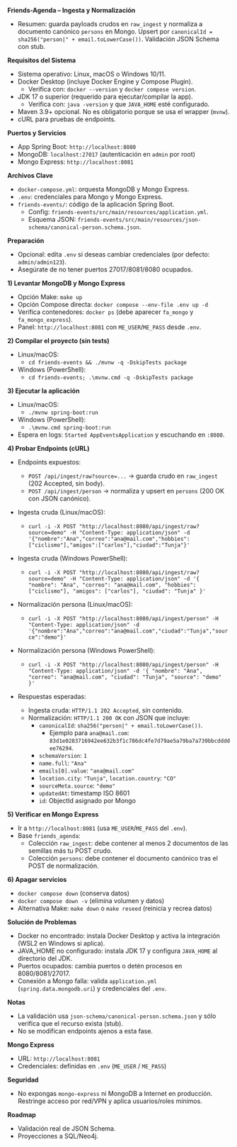 **Friends-Agenda – Ingesta y Normalización**

- Resumen: guarda payloads crudos en `raw_ingest` y normaliza a documento canónico `persons` en Mongo. Upsert por `canonicalId = sha256("person|" + email.toLowerCase())`. Validación JSON Schema con stub.

**Requisitos del Sistema**
- Sistema operativo: Linux, macOS o Windows 10/11.
- Docker Desktop (incluye Docker Engine y Compose Plugin).
  - Verifica con: `docker --version` y `docker compose version`.
- JDK 17 o superior (requerido para ejecutar/compilar la app).
  - Verifica con: `java -version` y que `JAVA_HOME` esté configurado.
- Maven 3.9+ opcional. No es obligatorio porque se usa el wrapper (`mvnw`).
- cURL para pruebas de endpoints.

**Puertos y Servicios**
- App Spring Boot: `http://localhost:8080`
- MongoDB: `localhost:27017` (autenticación en `admin` por root)
- Mongo Express: `http://localhost:8081`

**Archivos Clave**
- `docker-compose.yml`: orquesta MongoDB y Mongo Express.
- `.env`: credenciales para Mongo y Mongo Express.
- `friends-events/`: código de la aplicación Spring Boot.
  - Config: `friends-events/src/main/resources/application.yml`.
  - Esquema JSON: `friends-events/src/main/resources/json-schema/canonical-person.schema.json`.

**Preparación**
- Opcional: edita `.env` si deseas cambiar credenciales (por defecto: `admin/admin123`).
- Asegúrate de no tener puertos 27017/8081/8080 ocupados.

**1) Levantar MongoDB y Mongo Express**
- Opción Make: `make up`
- Opción Compose directa: `docker compose --env-file .env up -d`
- Verifica contenedores: `docker ps` (debe aparecer `fa_mongo` y `fa_mongo_express`).
- Panel: `http://localhost:8081` con `ME_USER`/`ME_PASS` desde `.env`.

**2) Compilar el proyecto (sin tests)**
- Linux/macOS:
  - `cd friends-events && ./mvnw -q -DskipTests package`
- Windows (PowerShell):
  - `cd friends-events; .\mvnw.cmd -q -DskipTests package`

**3) Ejecutar la aplicación**
- Linux/macOS:
  - `./mvnw spring-boot:run`
- Windows (PowerShell):
  - `.\mvnw.cmd spring-boot:run`
- Espera en logs: `Started AppEventsApplication` y escuchando en `:8080`.

**4) Probar Endpoints (cURL)**
- Endpoints expuestos:
  - `POST /api/ingest/raw?source=...` → guarda crudo en `raw_ingest` (202 Accepted, sin body).
  - `POST /api/ingest/person` → normaliza y upsert en `persons` (200 OK con JSON canónico).

- Ingesta cruda (Linux/macOS):
  - `curl -i -X POST "http://localhost:8080/api/ingest/raw?source=demo" -H "Content-Type: application/json" -d '{"nombre":"Ana","correo":"ana@mail.com","hobbies":["ciclismo"],"amigos":["carlos"],"ciudad":"Tunja"}'`
- Ingesta cruda (Windows PowerShell):
  - `curl -i -X POST "http://localhost:8080/api/ingest/raw?source=demo" -H "Content-Type: application/json" -d '{ "nombre": "Ana", "correo": "ana@mail.com", "hobbies": ["ciclismo"], "amigos": ["carlos"], "ciudad": "Tunja" }'`

- Normalización persona (Linux/macOS):
  - `curl -i -X POST "http://localhost:8080/api/ingest/person" -H "Content-Type: application/json" -d '{"nombre":"Ana","correo":"ana@mail.com","ciudad":"Tunja","source":"demo"}'`
- Normalización persona (Windows PowerShell):
  - `curl -i -X POST "http://localhost:8080/api/ingest/person" -H "Content-Type: application/json" -d '{ "nombre": "Ana", "correo": "ana@mail.com", "ciudad": "Tunja", "source": "demo" }'`

- Respuestas esperadas:
  - Ingesta cruda: `HTTP/1.1 202 Accepted`, sin contenido.
  - Normalización: `HTTP/1.1 200 OK` con JSON que incluye:
    - `canonicalId`: `sha256("person|" + email.toLowerCase())`.
      - Ejemplo para `ana@mail.com`: `83d1e0283716942ee632b3f1c786dc4fe7d79ae5a79ba7a739bbcddddee76294`.
    - `schemaVersion`: `1`
    - `name.full`: `"Ana"`
    - `emails[0].value`: `"ana@mail.com"`
    - `location.city`: `"Tunja"`, `location.country`: `"CO"`
    - `sourceMeta.source`: `"demo"`
    - `updatedAt`: timestamp ISO 8601
    - `id`: ObjectId asignado por Mongo

**5) Verificar en Mongo Express**
- Ir a `http://localhost:8081` (usa `ME_USER`/`ME_PASS` del `.env`).
- Base `friends_agenda`:
  - Colección `raw_ingest`: debe contener al menos 2 documentos de las semillas más tu POST crudo.
  - Colección `persons`: debe contener el documento canónico tras el POST de normalización.

**6) Apagar servicios**
- `docker compose down` (conserva datos)
- `docker compose down -v` (elimina volumen y datos)
- Alternativa Make: `make down` o `make reseed` (reinicia y recrea datos)

**Solución de Problemas**
- Docker no encontrado: instala Docker Desktop y activa la integración (WSL2 en Windows si aplica).
- JAVA_HOME no configurado: instala JDK 17 y configura `JAVA_HOME` al directorio del JDK.
- Puertos ocupados: cambia puertos o detén procesos en 8080/8081/27017.
- Conexión a Mongo falla: valida `application.yml` (`spring.data.mongodb.uri`) y credenciales del `.env`.

**Notas**
- La validación usa `json-schema/canonical-person.schema.json` y sólo verifica que el recurso exista (stub).
- No se modifican endpoints ajenos a esta fase.

**Mongo Express**
- URL: `http://localhost:8081`
- Credenciales: definidas en `.env` (`ME_USER` / `ME_PASS`)

**Seguridad**
- No expongas `mongo-express` ni MongoDB a Internet en producción. Restringe acceso por red/VPN y aplica usuarios/roles mínimos.

**Roadmap**
- Validación real de JSON Schema.
- Proyecciones a SQL/Neo4j.
